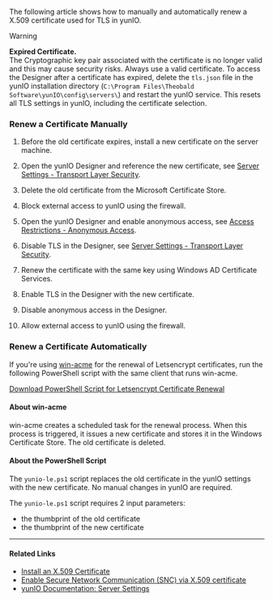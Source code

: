 The following article shows how to manually and automatically renew a X.509 certificate used for TLS in yunIO.

Warning

**Expired Certificate.**\
The Cryptographic key pair associated with the certificate is no longer valid and this may cause security risks. Always use a valid certificate. To access the Designer after a certificate has expired, delete the `tls.json` file in the yunIO installation directory (`C:\Program Files\Theobald Software\yunIO\config\servers\`) and restart the yunIO service. This resets all TLS settings in yunIO, including the certificate selection.

### Renew a Certificate Manually

1. Before the old certificate expires, install a new certificate on the server machine.

1. Open the yunIO Designer and reference the new certificate, see [Server Settings - Transport Layer Security](../../documentation/server-settings/#transport-layer-security).

1. Delete the old certificate from the Microsoft Certificate Store.

1. Block external access to yunIO using the firewall.

1. Open the yunIO Designer and enable anonymous access, see [Access Restrictions - Anonymous Access](../../documentation/access-restrictions/global-access/#settings).

1. Disable TLS in the Designer, see [Server Settings - Transport Layer Security](../../documentation/server-settings/#transport-layer-security).

1. Renew the certificate with the same key using Windows AD Certificate Services.

1. Enable TLS in the Designer with the new certificate.

1. Disable anonymous access in the Designer.

1. Allow external access to yunIO using the firewall.

### Renew a Certificate Automatically

If you're using [win-acme](https://www.win-acme.com/reference/plugins/installation/script) for the renewal of Letsencrypt certificates, run the following PowerShell script with the same client that runs win-acme.

[Download PowerShell Script for Letsencrypt Certificate Renewal](../../assets/files/yunio/yunio-le.ps1)

#### About win-acme

win-acme creates a scheduled task for the renewal process. When this process is triggered, it issues a new certificate and stores it in the Windows Certificate Store. The old certificate is deleted.

#### About the PowerShell Script

The `yunio-le.ps1` script replaces the old certificate in the yunIO settings with the new certificate. No manual changes in yunIO are required.

The `yunio-le.ps1` script requires 2 input parameters:

- the thumbprint of the old certificate
- the thumbprint of the new certificate

______________________________________________________________________

#### Related Links

- [Install an X.509 Certificate](../x509-certificate/)
- [Enable Secure Network Communication (SNC) via X.509 certificate](../enable-snc-using-pse-file/)
- [yunIO Documentation: Server Settings](../../documentation/server-settings/)
